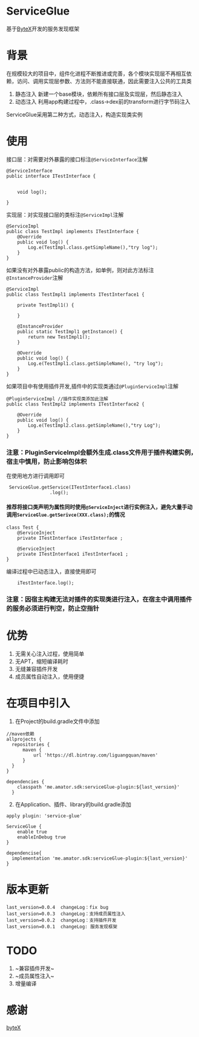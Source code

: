 # ServiceGlue
基于[ByteX](https://github.com/bytedance/ByteX)开发的服务发现框架

# 背景
在规模较大的项目中，组件化进程不断推进或完善，各个模块实现层不再相互依赖，访问、调用实现层参数、方法则不能直接联通，因此需要注入公共的工具类
1. 静态注入
  新建一个base模块，依赖所有接口层及实现层，然后静态注入
2. 动态注入
  利用app构建过程中，.class->dex前的transform进行字节码注入
  
ServiceGlue采用第二种方式，动态注入，构造实现类实例 

# 使用
接口层：对需要对外暴露的接口标注`@ServiceInterface`注解
```
@ServiceInterface
public interface ITestInterface {


    void log();

}
```
实现层：对实现接口层的类标注`@ServiceImpl`注解
```
@ServiceImpl
public class TestImpl implements ITestInterface {
    @Override
    public void log() {
        Log.e(TestImpl.class.getSimpleName(),"try log");
    }
}
```
如果没有对外暴露public的构造方法，如单例，则对此方法标注`@InstanceProvider`注解
```
@ServiceImpl
public class TestImpl1 implements ITestInterface1 {

    private TestImpl1() {

    }

    @InstanceProvider
    public static TestImpl1 getInstance() {
        return new TestImpl1();
    }

    @Override
    public void log() {
        Log.e(TestImpl1.class.getSimpleName(), "try log");
    }
}
```

如果项目中有使用插件开发,插件中的实现类通过`@PluginServiceImpl`注解
```
@PluginServiceImpl //插件实现类添加此注解
public class TestImpl2 implements ITestInterface2 {

    @Override
    public void log() {
        Log.e(TestImpl2.class.getSimpleName(),"try Log");
    }
}
```

### 注意：PluginServiceImpl会额外生成.class文件用于插件构建实例，宿主中慎用，防止影响包体积

在使用地方进行调用即可
```
 ServiceGlue.getService(ITestInterface1.class)
                .log();
  ```

#### 推荐将接口类声明为属性同时使用`@ServiceInject`进行实例注入，避免大量手动调用`ServiceGlue.getSerivce(XXX.class);`的情况
```
class Test {
    @ServiceInject
    private ITestInterface iTestInterface ;

    @ServiceInject
    private ITestInterface1 iTestInterface1 ;
}
```
编译过程中已动态注入，直接使用即可
```
    iTestInterface.log();
 ```
 
 
### 注意：因宿主构建无法对插件的实现类进行注入，在宿主中调用插件的服务必须进行判空，防止空指针
  
  
# 优势
  1. 无需关心注入过程，使用简单
  2. 无APT，缩短编译耗时
  3. 无缝兼容插件开发
  4. 成员属性自动注入，使用便捷
  
# 在项目中引入
  1. 在Project的build.gradle文件中添加
  ```
  //maven依赖
allprojects {
    repositories {
        maven {
            url 'https://dl.bintray.com/liguangquan/maven'
        }
    }
}

dependencies {
      classpath 'me.amator.sdk:serviceGlue-plugin:${last_version}'
    }
```
2. 在Application、插件、library的build.gradle添加
```
apply plugin: 'service-glue'

ServiceGlue {
    enable true
    enableInDebug true
}

dependencise{
  implementation 'me.amator.sdk:serviceGlue-plugin:${last_version}'
}

```

# 版本更新
```
last_version=0.0.4  changeLog：fix bug
last_version=0.0.3  changeLog：支持成员属性注入
last_version=0.0.2  changeLog：支持插件开发 
last_version=0.0.1  changeLog: 服务发现框架
```
      
  
# TODO
  1. ~兼容插件开发~
  2. ~成员属性注入~
  3. 增量编译
  
# 感谢
  [byteX](https://github.com/bytedance/ByteX)
